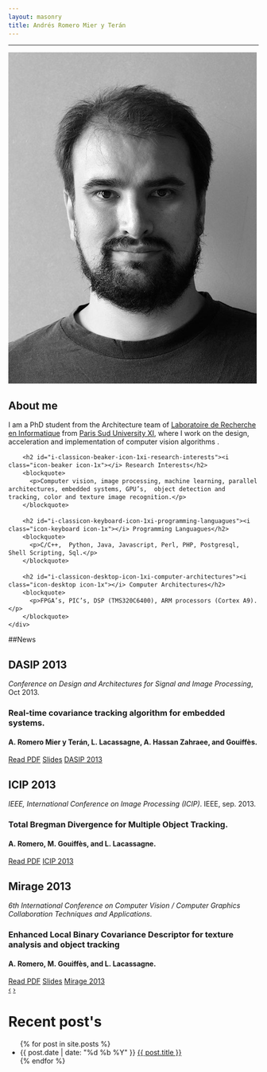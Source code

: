 ```yaml
---
layout: masonry
title: Andrés Romero Mier y Terán
---
```

<hr>
<div class="row">
	<div class="span3">
		<img class="img-rounded" src="/static/images/andres3.jpg"/>
	</div>
	<div class="span9">		
		<h2 id="about-me">About me</h2>
		<p>I am a PhD student from the Architecture team of <a href="http://www.lri.fr">Laboratoire de Recherche en Informatique</a> from <a href="http://www.u-psud.fr">Paris Sud University XI</a>, where I work on the design, acceleration and implementation of computer vision algorithms .</p>

		<h2 id="i-classicon-beaker-icon-1xi-research-interests"><i class="icon-beaker icon-1x"></i> Research Interests</h2>
		<blockquote>
		  <p>Computer vision, image processing, machine learning, parallel architectures, embedded systems, GPU’s,  object detection and tracking, color and texture image recognition.</p>
		</blockquote>

		<h2 id="i-classicon-keyboard-icon-1xi-programming-languagues"><i class="icon-keyboard icon-1x"></i> Programming Languagues</h2>
		<blockquote>
		  <p>C/C++,  Python, Java, Javascript, Perl, PHP, Postgresql, Shell Scripting, Sql.</p>
		</blockquote>

		<h2 id="i-classicon-desktop-icon-1xi-computer-architectures"><i class="icon-desktop icon-1x"></i> Computer Architectures</h2>
		<blockquote>
		  <p>FPGA’s, PIC’s, DSP (TMS320C6400), ARM processors (Cortex A9).</p>
		</blockquote>
	</div>
</div> 

##News
<div class="row">
	<div class="span12">
		<div id="myCarousel" class="carousel slide" style="margin: 0 auto">
			<div class="carousel-inner">
				<div class="item active">
					<div class="hero-unit">
					    <h2>DASIP 2013</h2><em>Conference on Design and Architectures for Signal and Image Processing</em>, Oct 2013.
					    <h3>Real-time covariance tracking algorithm for embedded systems.</h3>
					    <h4>A.&nbsp;Romero Mier&nbsp;y Ter&aacute;n, L.&nbsp;Lacassagne, A.&nbsp;Hassan&nbsp;Zahraee, and
				  Gouiff&egrave;s.</h4>			    
					    <a href="publications/dasip2013.pdf" class="btn btn-large btn-success">Read PDF</a>
					    <a href="publications/slides/dasip2013_slides.pdf" class="btn btn-large btn-info">Slides</a>	
					    <a href="http://www.ecsi.org/dasip-2013" class="btn btn-large btn-default">DASIP 2013</a>
					</div>
				</div>
				<div class="item">
					<div class="hero-unit">
					    <h2>ICIP 2013</h2><em>IEEE, International Conference on Image Processing (ICIP)</em>.
					      IEEE, sep. 2013.
					    <h3>Total Bregman Divergence for Multiple Object Tracking.</h3>
					    <h4>A.&nbsp;Romero, M.&nbsp;Gouiff&egrave;s, and L.&nbsp;Lacassagne.</h4>			    
					    <a href="publications/icip2013.pdf" class="btn btn-large btn-success">Read PDF</a>
					    <a href="http://www.icip13.org/" class="btn btn-large btn-default">ICIP 2013</a>	
					</div>
				</div>
				<div class="item">
					<div class="hero-unit">
					    <h2>Mirage 2013</h2><em>6th International Conference on Computer Vision / Computer Graphics Collaboration Techniques and Applications</em>.			      
					    <h3>Enhanced Local Binary Covariance Descriptor for texture analysis and object tracking</h3> 
					    <h4>A.&nbsp;Romero, M.&nbsp;Gouiff&egrave;s, and L.&nbsp;Lacassagne.</h4>	
					    <a href="publications/mirage2013.pdf" class="btn btn-large btn-success">Read PDF</a>
					    <a href="publications/slides/slides_mirage2013.pdf" class="btn btn-large btn-info">Slides</a>
					    <a href="http://mirage2013.hhi.fraunhofer.de/index.html" class="btn btn-large btn-default">Mirage 2013</a>
					</div>
				</div>
			</div>
			<a class="left carousel-control" href="#myCarousel" data-slide="prev">&lsaquo;</a>
			<a class="right carousel-control" href="#myCarousel" data-slide="next">&rsaquo;</a>
		</div> 
	</div>
</div> 



# Recent post's
<ul class="grid effect-2" id="grid">
  {% for post in site.posts %}
      <li>{{ post.date | date: "%d %b %Y" }} <a href="{{ post.url }}">{{ post.title }}</a></li>
  {% endfor %}
</ul>
